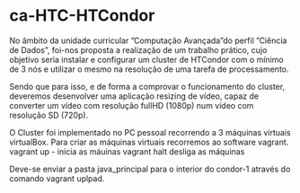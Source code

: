 # ca-HTC-HTCondor

No âmbito da unidade curricular ”Computação Avançada”do perfil ”Ciência de Dados”, foi-nos proposta a realização de um trabalho prático, cujo objetivo seria instalar e configurar um cluster de HTCondor com o mı́nimo de 3 nós e utilizar o mesmo na resolução de uma tarefa de processamento.

Sendo que para isso, e de forma a comprovar o funcionamento do cluster, deveremos desenvolver uma aplicação resizing de vı́deo, capaz de converter um vı́deo com resolução fullHD (1080p) num vı́deo com resolução SD (720p).

O Cluster foi implementado no PC pessoal recorrendo a 3 máquinas virtuais virtualBox. Para criar as máquinas virtuais recorremos ao software vagrant. 
vagrant up - inicia as máuinas 
vagrant halt desliga as máquinas

Deve-se enviar a pasta java_principal para o interior do condor-1 através do comando vagrant uplpad.
